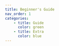 ```yaml
---
title: Beginner's Guide
nav_order: 1
categories:
    - title: Guide
      color: green
    - title: Extra
      color: blue
---
```

